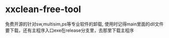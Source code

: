 # xxclean-free-tool
免费开源的针对sw,multisim,ps等专业软件的卸载,
使用时记得main里面的dll文件要下载，还有主程序入口exe在release分支里，去那里下载主程序
